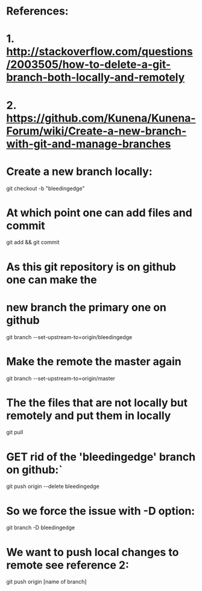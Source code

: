 # References:
# 1. http://stackoverflow.com/questions/2003505/how-to-delete-a-git-branch-both-locally-and-remotely
# 2. https://github.com/Kunena/Kunena-Forum/wiki/Create-a-new-branch-with-git-and-manage-branches
# Create a new branch locally:
git checkout -b "bleedingedge"
 # At which point one can add files and commit
git add && git commit 
 # As this git repository is on github one can make the
 # new branch the primary one on github
git branch --set-upstream-to=origin/bleedingedge

 # Make the remote the master again
git branch --set-upstream-to=origin/master
 # The the files that are not locally but remotely and put them in locally
git pull
 # GET rid of the 'bleedingedge' branch on github:`
git push origin --delete bleedingedge
 # So we force the issue with -D option:
git branch -D bleedingedge

# We want to push local changes to remote see reference 2:
git push origin [name of branch]
